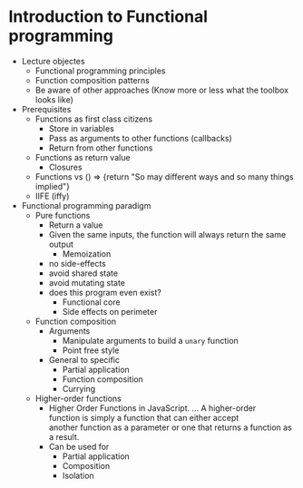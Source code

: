 # Introduction to Functional programming

* Lecture objectes
    * Functional programming principles
    * Function composition patterns
    * Be aware of other approaches (Know more or less what the toolbox looks like)
* Prerequisites
    * Functions as first class citizens
        * Store in variables
        * Pass as arguments to other functions (callbacks)
        * Return from other functions
    * Functions as return value
        * Closures
    * Functions vs () => {return "So may different ways and so many things implied"}
    * IIFE (iffy)
* Functional programming paradigm
    * Pure functions
        * Return a value
        * Given the same inputs, the function will always return the same output
            * Memoization
        * no side-effects
        * avoid shared state
        * avoid mutating state
        * does this program even exist?
            * Functional core
            * Side effects on perimeter
    * Function composition
        * Arguments
            * Manipulate arguments to build  a `unary` function
            * Point free style
        * General to specific
            * Partial application
            * Function composition
            * Currying
    * Higher-order functions
        * Higher Order Functions in JavaScript. ... A higher-order function is simply a function that can either accept another function as a parameter or one that returns a function as a result.
        * Can be used for
            * Partial application
            * Composition
            * Isolation
